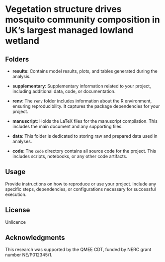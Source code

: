 # Vegetation structure drives mosquito community composition in UK’s largest managed lowland wetland

## Folders

- **results**: Contains model results, plots, and tables generated during the analysis.

- **supplementary**: Supplementary information related to your project, including additional data, code, or documentation.

- **renv**: The `renv` folder includes information about the R environment, ensuring reproducibility. It captures the package dependencies for your project.

- **manuscript**: Holds the LaTeX files for the manuscript compilation. This includes the main document and any supporting files.

- **data**: This folder is dedicated to storing raw and prepared data used in analyses.

- **code**: The `code` directory contains all source code for the project. This includes scripts, notebooks, or any other code artifacts.

## Usage

Provide instructions on how to reproduce or use your project. Include any specific steps, dependencies, or configurations necessary for successful execution.

## License

Unlicence

## Acknowledgments

This research was supported by the QMEE CDT, funded by NERC grant number NE/P012345/1.
